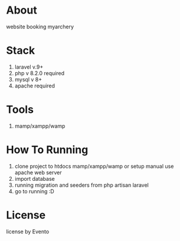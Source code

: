 # About
website booking myarchery

# Stack
1. laravel v.9+
2. php v 8.2.0 required
3. mysql v 8+
4. apache required

# Tools
1. mamp/xampp/wamp

# How To Running
1. clone project to htdocs mamp/xampp/wamp or setup manual use apache web server
2. import database
3. running migration and seeders from php artisan laravel
4. go to running :D

# License
license by Evento

